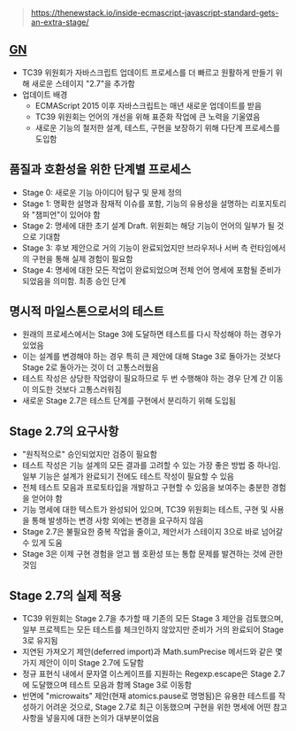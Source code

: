 
> https://thenewstack.io/inside-ecmascript-javascript-standard-gets-an-extra-stage/

## [GN](https://news.hada.io/topic?id=16649)

- TC39 위원회가 자바스크립트 업데이트 프로세스를 더 빠르고 원활하게 만들기 위해 새로운 스테이지 "2.7"을 추가함
- 업데이트 배경
  - ECMAScript 2015 이후 자바스크립트는 매년 새로운 업데이트를 받음
  - TC39 위원회는 언어의 개선을 위해 표준화 작업에 큰 노력을 기울였음
  - 새로운 기능의 철저한 설계, 테스트, 구현을 보장하기 위해 다단계 프로세스를 도입함

## 품질과 호환성을 위한 단계별 프로세스

- Stage 0: 새로운 기능 아이디어 탐구 및 문제 정의
- Stage 1: 명확한 설명과 잠재적 이슈를 포함, 기능의 유용성을 설명하는 리포지토리와 "챔피언"이 있어야 함
- Stage 2: 명세에 대한 초기 설계 Draft. 위원회는 해당 기능이 언어의 일부가 될 것으로 기대함
- Stage 3: 후보 제안으로 거의 기능이 완료되었지만 브라우저나 서버 측 런타임에서의 구현을 통해 실제 경험이 필요함
- Stage 4: 명세에 대한 모든 작업이 완료되었으며 전체 언어 명세에 포함될 준비가 되었음을 의미함. 최종 승인 단계

## 명시적 마일스톤으로서의 테스트

- 원래의 프로세스에서는 Stage 3에 도달하면 테스트를 다시 작성해야 하는 경우가 있었음
- 이는 설계를 변경해야 하는 경우 특히 큰 제안에 대해 Stage 3로 돌아가는 것보다 Stage 2로 돌아가는 것이 더 고통스러웠음
- 테스트 작성은 상당한 작업량이 필요하므로 두 번 수행해야 하는 경우 단계 간 이동이 의도한 것보다 고통스러워짐
- 새로운 Stage 2.7은 테스트 단계를 구현에서 분리하기 위해 도입됨

## Stage 2.7의 요구사항

- "원칙적으로" 승인되었지만 검증이 필요함
- 테스트 작성은 기능 설계의 모든 결과를 고려할 수 있는 가장 좋은 방법 중 하나임. 일부 기능은 설계가 완료되기 전에도 테스트 작성이 필요할 수 있음
- 전체 테스트 모음과 프로토타입을 개발하고 구현할 수 있음을 보여주는 충분한 경험을 얻어야 함
- 기능 명세에 대한 텍스트가 완성되어 있으며, TC39 위원회는 테스트, 구현 및 사용을 통해 발생하는 변경 사항 외에는 변경을 요구하지 않음
- Stage 2.7은 불필요한 중복 작업을 줄이고, 제안서가 스테이지 3으로 바로 넘어갈 수 있게 도움
- Stage 3은 이제 구현 경험을 얻고 웹 호환성 또는 통합 문제를 발견하는 것에 관한 것임

## Stage 2.7의 실제 적용

- TC39 위원회는 Stage 2.7을 추가할 때 기존의 모든 Stage 3 제안을 검토했으며, 일부 프로젝트는 모든 테스트를 체크인하지 않았지만 준비가 거의 완료되어 Stage 3로 유지됨
- 지연된 가져오기 제안(deferred import)과 Math.sumPrecise 메서드와 같은 몇 가지 제안이 이미 Stage 2.7에 도달함
- 정규 표현식 내에서 문자열 이스케이프를 지원하는 Regexp.escape은 Stage 2.7에 도달했으며 테스트 모음과 함께 Stage 3로 이동함
- 반면에 "microwaits" 제안(현재 atomics.pause로 명명됨)은 유용한 테스트를 작성하기 어려운 것으로, Stage 2.7로 최근 이동했으며 구현을 위한 명세에 어떤 참고 사항을 넣을지에 대한 논의가 대부분이었음
